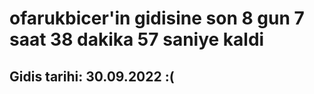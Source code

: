 # ofarukbicer'in gidisine son 8 gun 7 saat 38 dakika 57 saniye kaldi

## Gidis tarihi: 30.09.2022 :(